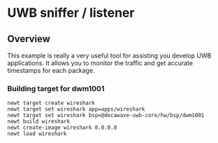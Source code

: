 # UWB sniffer / listener

## Overview
This example is really a very useful tool for assisting you develop UWB applications. It allows you to monitor the traffic and get accurate
timestamps for each package. 

### Building target for dwm1001

```no-highlight
newt target create wireshark
newt target set wireshark app=apps/wireshark
newt target set wireshark bsp=@decawave-uwb-core/hw/bsp/dwm1001
newt build wireshark
newt create-image wireshark 0.0.0.0
newt load wireshark
```
